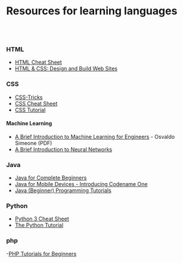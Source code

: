 # Resources for learning languages
<br><br>

### HTML

- [HTML Cheat Sheet](https://digital.com/tools/html-cheatsheet/)
- [HTML & CSS: Design and Build Web Sites](https://wtf.tw/ref/duckett.pdf)

### CSS

- [CSS-Tricks](https://css-tricks.com/)
- [CSS Cheat Sheet](https://htmlcheatsheet.com/css/)
- [CSS Tutorial](https://www.youtube.com/watch?v=QqmCs2UTS8s&list=PLP9IO4UYNF0XQNx1OinMm84lyGzWSWDms)


#### Machine Learning

-  [A Brief Introduction to Machine Learning for Engineers](https://arxiv.org/pdf/1709.02840.pdf) - Osvaldo Simeone (PDF)
-  [A Brief Introduction to Neural Networks](http://www.dkriesel.com/en/science/neural_networks)

### Java

- [Java for Complete Beginners](http://courses.caveofprogramming.com/courses/java-for-complete-beginners)
- [Java for Mobile Devices - Introducing Codename One](https://codenameone.teachable.com/p/java-for-mobile-devices-introducing-codename-one)
- [Java (Beginner) Programming Tutorials](https://www.youtube.com/watch?v=Hl-zzrqQoSE&list=PLFE2CE09D83EE3E28)


### Python

- [Python 3 Cheat Sheet](https://perso.limsi.fr/pointal/_media/python:cours:mementopython3-english.pdf)
- [The Python Tutorial](https://docs.python.org/3/tutorial/index.html)

### php

-[PHP Tutorials for Beginners](https://www.youtube.com/watch?v=yMclPkD4sQg&list=PLS1QulWo1RIZc4GM_E04HCPEd_xpcaQgg)


